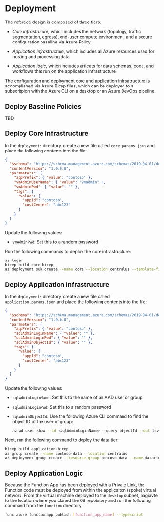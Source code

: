 # Deployment

The referece design is composed of three tiers:

* *Core infrastruture*, which includes the network (topology, traffic segmentation, egress), end-user compute environment, and a secure configuration baseline via Azure Policy.

* *Application infrastructure*, which includes all Azure resources used for hosting and processing data

* *Application logic*, which includes arficats for data schemas, code, and workflows that run on the application infrastructure

The configuration and deployment core and application infrsatructure is accomplished via Azure Bicep files, which can be deployed to a subscritpion with the Azure CLI on a desktop or an Azure DevOps pipeline.

## Deploy Baseline Policies

TBD

## Deploy Core Infrastructure

In the `deployments` directory, create a new file called `core.params.json` and place the following contents into the file:

```json
{
  "$schema": "https://schema.management.azure.com/schemas/2019-04-01/deploymentParameters.json#",
  "contentVersion": "1.0.0.0",
  "parameters": {
    "appPrefix": { "value": "contoso" },
    "vmAdminUserName": { "value": "vmadmin" },
    "vmAdminPwd": { "value": "" },
    "tags": {
      "value": {
        "appId": "contoso",
        "costCenter": "abc123"
      }
    }
  }
}
```

Update the following values:

- `vmAdminPwd`: Set this to a random password

Run the following commands to deploy the core infrastructure:

```bash
az login
bicep build core.bicep
az deployment sub create --name core --location centralus --template-file core.json --parameters core.params.json
```

## Deploy Application Infrastructure

In the `deployments` directory, create a new file called `application.params.json` and place the following contents into the file:

```json
{
  "$schema": "https://schema.management.azure.com/schemas/2019-04-01/deploymentParameters.json#",
  "contentVersion": "1.0.0.0",
  "parameters": {
    "appPrefix": { "value": "contoso" },
    "sqlAdminLoginName": { "value": "" },
    "sqlAdminLoginPwd": { "value": "" },
    "sqlAdminObjectId": { "value": "" },
    "tags": {
      "value": {
        "appId": "contoso",
        "costCenter": "abc123"
      }
    }
  }
}
```

Update the following values:

- `sqlAdminLoginName`: Set this to the name of an AAD user or group
- `sqlAdminLoginPwd`: Set this to a random password
- `sqlAdminObjectId`: Use the following Azure CLI command to find the object ID of the user of group:

  ```bash
  az ad user show --id <sqlAdminLoginName> --query objectId --out tsv
  ```

Next, run the following command to deploy the data tier:

```bash
bicep build application.bicep
az group create --name contoso-data --location centralus
az deployment group create --resource-group contoso-data --name datatier --template-file application.json --parameters application.params.json
```

## Deploy Application Logic

Because the Function App has been deployed with a Private Link, the Function code must be deployed from within the applicaiton (spoke) virtual network. From the virtual machine deployed to the `desktop` subnet, nagiavte to the location where you cloned the Git repoistory and run the following command from the `function` directory:

```bash
func azure functionapp publish [function_app_name] --typescript
```
